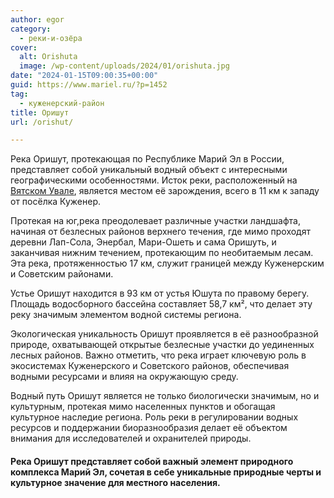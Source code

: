 ```yaml
---
author: egor
category:
  - реки-и-озёра
cover:
  alt: Orishuta
  image: /wp-content/uploads/2024/01/orishuta.jpg
date: "2024-01-15T09:00:35+00:00"
guid: https://www.mariel.ru/?p=1452
tag:
  - куженерский-район
title: Оришут
url: /orishut/

---
```

Река Оришут, протекающая по Республике Марий Эл в России, представляет собой уникальный водный объект с интересными географическими особенностями. Исток реки, расположенный на [Вятском Увале](/kamennaya-gora-marij-el/), является местом её зарождения, всего в 11 км к западу от посёлка Куженер.

Протекая на юг,река преодолевает различные участки ландшафта, начиная от безлесных районов верхнего течения, где мимо проходят деревни Лап-Сола, Энербал, Мари-Ошеть и сама Оришуть, и заканчивая нижним течением, протекающим по необитаемым лесам. Эта река, протяженностью 17 км, служит границей между Куженерским и Советским районами.

Устье Оришут находится в 93 км от устья Юшута по правому берегу. Площадь водосборного бассейна составляет 58,7 км², что делает эту реку значимым элементом водной системы региона.

Экологическая уникальность Оришут проявляется в её разнообразной природе, охватывающей открытые безлесные участки до уединенных лесных районов. Важно отметить, что река играет ключевую роль в экосистемах Куженерского и Советского районов, обеспечивая водными ресурсами и влияя на окружающую среду.

Водный путь Оришут является не только биологически значимым, но и культурным, протекая мимо населенных пунктов и обогащая культурное наследие региона. Роль реки в регулировании водных ресурсов и поддержании биоразнообразия делает её объектом внимания для исследователей и охранителей природы.

#### Река Оришут представляет собой важный элемент природного комплекса Марий Эл, сочетая в себе уникальные природные черты и культурное значение для местного населения.
